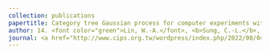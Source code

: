 ```yaml
---
collection: publications
papertitle: Category tree Gaussian process for computer experiments with many-category qualitative factors and application to cooling system design
author: 14. <font color="green">Lin, W.-A.</font>, <b>Sung, C.-L.</b>, and Chen, R.-B. (2022+)
journal: <a href="http://www.cips.org.tw/wordpress/index.php/2022/08/04/prize-111/"> [C. Z. Wei Memorial Award from CIPS] </a>
---
```

